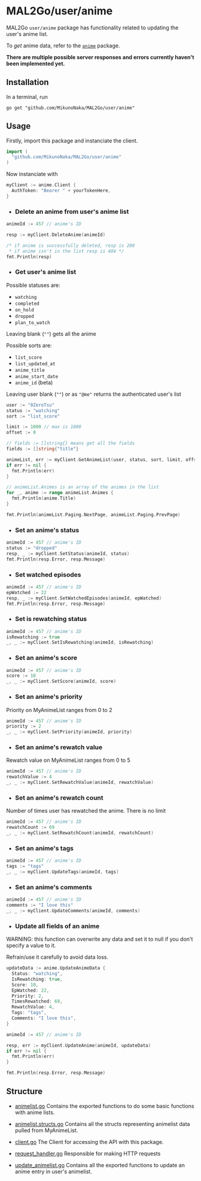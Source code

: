 # MAL2Go/user/anime
MAL2Go `user/anime` package has functionality related to updating the user's anime list.

To *get* anime data, refer to the [`anime`](../../anime) package.

**There are multiple possible server responses and errors currently haven't been implemented yet.**

## Installation
In a terminal, run
``` fish
go get "github.com/MikunoNaka/MAL2Go/user/anime"
```

## Usage
Firstly, import this package and instanciate the client.
``` go
import (
  "github.com/MikunoNaka/MAL2Go/user/anime"
)
```

Now instanciate with
``` go
myClient := anime.Client {
  AuthToken: "Bearer " + yourTokenHere,
}
```

- ### Delete an anime from user's anime list
``` go
animeId := 457 // anime's ID

resp := myClient.DeleteAnime(animeId)

/* if anime is successfully deleted, resp is 200
 * if anime isn't in the list resp is 404 */
fmt.Println(resp)
```

- ### Get user's anime list
Possible statuses are:
- `watching`
- `completed`
- `on_hold`
- `dropped`
- `plan_to_watch`

Leaving blank (`""`) gets all the anime

Possible sorts are:
- `list_score`
- `list_updated_at`
- `anime_title`
- `anime_start_date`
- `anime_id` (beta)

Leaving user blank (`""`) or as `"@me"` returns the authenticated user's list

``` go
user := "0ZeroTsu" 
status := "watching"
sort := "list_score"

limit := 1000 // max is 1000
offset := 0

// fields := []string{} means get all the fields
fields := []string{"title"}

animeList, err := myClient.GetAnimeList(user, status, sort, limit, offset, fields)
if err != nil {
  fmt.Println(err)
}

// animeList.Animes is an array of the animes in the list
for _, anime := range animeList.Animes {
  fmt.Println(anime.Title)
}

fmt.Println(animeList.Paging.NextPage, animeList.Paging.PrevPage)
```

- ### Set an anime's status
``` go
animeId := 457 // anime's ID
status := "dropped"
resp, _ := myClient.SetStatus(animeId, status)
fmt.Println(resp.Error, resp.Message)
```

- ### Set watched episodes
``` go
animeId := 457 // anime's ID
epWatched := 22
resp, _ := myClient.SetWatchedEpisodes(animeId, epWatched)
fmt.Println(resp.Error, resp.Message)
```

- ### Set is rewatching status
``` go
animeId := 457 // anime's ID
isRewatching := true
_, _ := myClient.SetIsRewatching(animeId, isRewatching)
```

- ### Set an anime's score
``` go
animeId := 457 // anime's ID
score := 10
_, _ := myClient.SetScore(animeId, score)
```

- ### Set an anime's priority
Priority on MyAnimeList ranges from 0 to 2
``` go
animeId := 457 // anime's ID
priority := 2
_, _ := myClient.SetPriority(animeId, priority)
```

- ### Set an anime's rewatch value
Rewatch value on MyAnimeList ranges from 0 to 5
``` go
animeId := 457 // anime's ID
rewatchValue := 4
_, _ := myClient.SetRewatchValue(animeId, rewatchValue)
```

- ### Set an anime's rewatch count
Number of times user has rewatched the anime. There is no limit
``` go
animeId := 457 // anime's ID
rewatchCount := 69
_, _ := myClient.SetRewatchCount(animeId, rewatchCount)
```

- ### Set an anime's tags
``` go
animeId := 457 // anime's ID
tags := "tags"
_, _ := myClient.UpdateTags(animeId, tags)
```

- ### Set an anime's comments
``` go
animeId := 457 // anime's ID
comments := "I love this"
_, _ := myClient.UpdateComments(animeId, comments)
```

- ### Update all fields of an anime
WARNING: this function can overwrite any data and set it to null 
if you don't specify a value to it.

Refrain/use it carefully to avoid data loss.

``` go
updateData := anime.UpdateAnimeData {
  Status: "watching",
  IsRewatching: true,
  Score: 10,
  EpWatched: 22,
  Priority: 2,
  TimesRewatched: 69,
  RewatchValue: 4,
  Tags: "tags",
  Comments: "I love this",
}

animeId := 457 // anime's ID

resp, err := myClient.UpdateAnime(animeId, updateData)
if err != nil {
  fmt.Println(err)
}

fmt.Println(resp.Error, resp.Message)
```

## Structure
- [animelist.go](animelist.go)
Contains the exported functions to do some basic functions with anime lists.

- [animelist.structs.go](animelist.structs.go)
Contains all the structs representing animelist data pulled from MyAnimeList.

- [client.go](client.go)
The Client for accessing the API with this package.

- [request_handler.go](request_handler.go)
Responsible for making HTTP requests

- [update_animelist.go](update_animelist.go)
Contains all the exported functions to update an anime entry in user's animelist.
